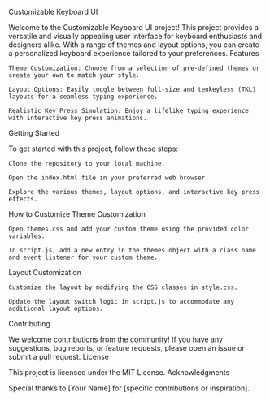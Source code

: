 Customizable Keyboard UI

Welcome to the Customizable Keyboard UI project! This project provides a versatile and visually appealing user interface for keyboard enthusiasts and designers alike. With a range of themes and layout options, you can create a personalized keyboard experience tailored to your preferences.
Features

    Theme Customization: Choose from a selection of pre-defined themes or create your own to match your style.

    Layout Options: Easily toggle between full-size and tenkeyless (TKL) layouts for a seamless typing experience.

    Realistic Key Press Simulation: Enjoy a lifelike typing experience with interactive key press animations.

Getting Started

To get started with this project, follow these steps:

    Clone the repository to your local machine.

    Open the index.html file in your preferred web browser.

    Explore the various themes, layout options, and interactive key press effects.

How to Customize
Theme Customization

    Open themes.css and add your custom theme using the provided color variables.

    In script.js, add a new entry in the themes object with a class name and event listener for your custom theme.

Layout Customization

    Customize the layout by modifying the CSS classes in style.css.

    Update the layout switch logic in script.js to accommodate any additional layout options.

Contributing

We welcome contributions from the community! If you have any suggestions, bug reports, or feature requests, please open an issue or submit a pull request.
License

This project is licensed under the MIT License.
Acknowledgments

Special thanks to [Your Name] for [specific contributions or inspiration].
